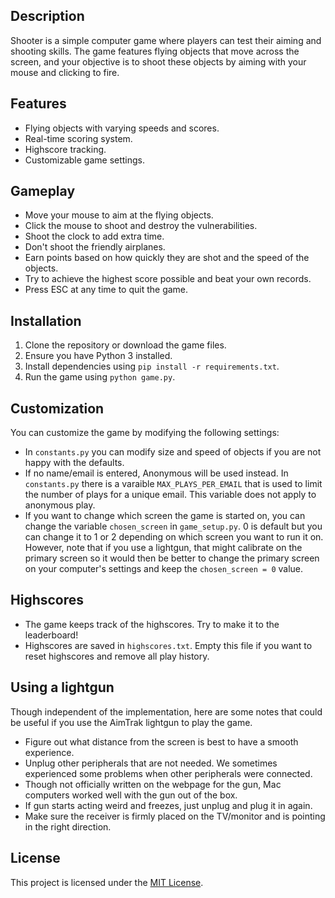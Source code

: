 ## Description

Shooter is a simple computer game where players can test their aiming and shooting skills. The game features flying objects that move across the screen, and your objective is to shoot these objects by aiming with your mouse and clicking to fire. 

## Features

- Flying objects with varying speeds and scores.
- Real-time scoring system.
- Highscore tracking.
- Customizable game settings.

## Gameplay

- Move your mouse to aim at the flying objects.
- Click the mouse to shoot and destroy the vulnerabilities.
- Shoot the clock to add extra time.
- Don't shoot the friendly airplanes.
- Earn points based on how quickly they are shot and the speed of the objects.
- Try to achieve the highest score possible and beat your own records.
- Press ESC at any time to quit the game.

## Installation

1. Clone the repository or download the game files.
2. Ensure you have Python 3 installed.
3. Install dependencies using `pip install -r requirements.txt`.
4. Run the game using `python game.py`.

## Customization

You can customize the game by modifying the following settings:

- In `constants.py` you can modify size and speed of objects if you are not happy with the defaults.
- If no name/email is entered, Anonymous will be used instead. In `constants.py` there is a varaible `MAX_PLAYS_PER_EMAIL` that is used to limit the number of plays for a unique email. This variable does not apply to anonymous play.
- If you want to change which screen the game is started on, you can change the variable `chosen_screen` in `game_setup.py`. 0 is default but you can change it to 1 or 2 depending on which screen you want to run it on. However, note that if you use a lightgun, that might calibrate on the primary screen so it would then be better to change the primary screen on your computer's settings and keep the `chosen_screen = 0` value.
  
## Highscores

- The game keeps track of the highscores. Try to make it to the leaderboard!
- Highscores are saved in `highscores.txt`. Empty this file if you want to reset highscores and remove all play history.

## Using a lightgun

Though independent of the implementation, here are some notes that could be useful if you use the AimTrak lightgun to play the game. 

- Figure out what distance from the screen is best to have a smooth experience.
- Unplug other peripherals that are not needed. We sometimes experienced some problems when other peripherals were connected.
- Though not officially written on the webpage for the gun, Mac computers worked well with the gun out of the box.
- If gun starts acting weird and freezes, just unplug and plug it in again.
- Make sure the receiver is firmly placed on the TV/monitor and is pointing in the right direction.

## License

This project is licensed under the [MIT License](LICENSE.md).
